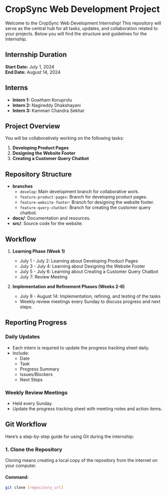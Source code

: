  # CropSync Web Development Project

Welcome to the CropSync Web Development Internship! This repository will serve as the central hub for all tasks, updates, and collaboration related to your projects. Below you will find the structure and guidelines for the internship.

## Internship Duration
**Start Date:** July 1, 2024  
**End Date:** August 14, 2024

## Interns
- **Intern 1:** Gowtham Koruprolu
- **Intern 2:** Nagireddy Dhakshayani
- **Intern 3:** Kammari Chandra Sekhar

## Project Overview
You will be collaboratively working on the following tasks:
1. **Developing Product Pages**
2. **Designing the Website Footer**
3. **Creating a Customer Query Chatbot**

## Repository Structure
- **branches**
  - `develop`: Main development branch for collaborative work.
  - `feature-product-pages`: Branch for developing product pages.
  - `feature-website-footer`: Branch for designing the website footer.
  - `feature-query-chatbot`: Branch for creating the customer query chatbot.
- **docs/**: Documentation and resources.
- **src/**: Source code for the website.

## Workflow
1. **Learning Phase (Week 1)**
   - July 1 - July 2: Learning about Developing Product Pages
   - July 3 - July 4: Learning about Designing the Website Footer
   - July 5 - July 6: Learning about Creating a Customer Query Chatbot
   - July 7: Review Meeting

2. **Implementation and Refinement Phases (Weeks 2-6)**
   - July 8 - August 14: Implementation, refining, and testing of the tasks
   - Weekly review meetings every Sunday to discuss progress and next steps.

## Reporting Progress
### Daily Updates
- Each intern is required to update the progress tracking sheet daily.
- Include:
  - Date
  - Task
  - Progress Summary
  - Issues/Blockers
  - Next Steps

### Weekly Review Meetings
- Held every Sunday.
- Update the progress tracking sheet with meeting notes and action items.

## Git Workflow
Here’s a step-by-step guide for using Git during the internship:

### 1. Clone the Repository
Cloning means creating a local copy of the repository from the internet on your computer.

#### Command:
```bash
git clone [repository_url]
